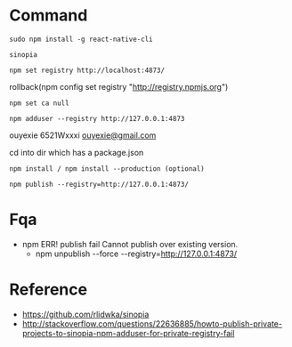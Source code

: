 # Command

```
sudo npm install -g react-native-cli
```

```
sinopia
```

```
npm set registry http://localhost:4873/
```

rollback(npm config set registry "http://registry.npmjs.org")

```
npm set ca null
```

```
npm adduser --registry http://127.0.0.1:4873
```
ouyexie 6521Wxxxi ouyexie@gmail.com

cd into dir which has a package.json

```
npm install / npm install --production (optional)
```

```
npm publish --registry=http://127.0.0.1:4873/
```

# Fqa

 - npm ERR! publish fail Cannot publish over existing version.
     - npm unpublish --force --registry=http://127.0.0.1:4873/

# Reference

 - https://github.com/rlidwka/sinopia
 - http://stackoverflow.com/questions/22636885/howto-publish-private-projects-to-sinopia-npm-adduser-for-private-registry-fail